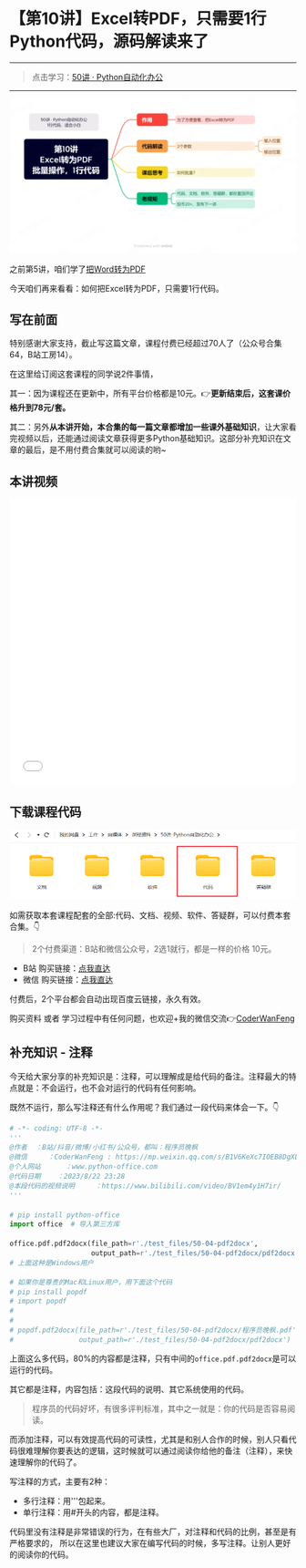 # 【第10讲】Excel转PDF，只需要1行Python代码，源码解读来了


------
> 点击学习：[50讲 · Python自动化办公](https://mp.weixin.qq.com/s/W39OFo6XoXsS-hL9poHP6Q)
------

![](../xmind/imgs/50-10-excel2pdf.png)

之前第5讲，咱们学了[把Word转为PDF](https://mp.weixin.qq.com/s/0E47kN8pIwgUa_vc547Wrw)

今天咱们再来看看：如何把Excel转为PDF，只需要1行代码。

## 写在前面

特别感谢大家支持，截止写这篇文章，课程付费已经超过70人了（公众号合集64，B站工房14）。

在这里给订阅这套课程的同学说2件事情，

其一：因为课程还在更新中，所有平台价格都是10元。👉**更新结束后，这套课价格升到78元/套。**

其二：另外**从本讲开始，本合集的每一篇文章都增加一些课外基础知识**，让大家看完视频以后，还能通过阅读文章获得更多Python基础知识。这部分补充知识在文章的最后，是不用付费合集就可以阅读的哟~


## 本讲视频

<iframe src="//player.bilibili.com/player.html?bvid=BV1Nh4y1K7KG" scrolling="no" border="0" frameborder="no" framespacing="0" allowfullscreen="true" width=100%, height=500> </iframe>


## 下载课程代码

![](../docs/imgs/common/code.png)


如需获取本套课程配套的全部:代码、文档、视频、软件、答疑群，可以付费本套合集。👇

> 2个付费渠道：B站和微信公众号，2选1就行，都是一样的价格 10元。


- B站 购买链接：[点我直达](https://mp.weixin.qq.com/s/J47pgSQBwKQxfT0mBBlvSA)
- 微信 购买链接：[点我直达](https://mp.weixin.qq.com/mp/appmsgalbum?__biz=MzI2Nzg5MjgyNg==&action=getalbum&album_id=3056320585091366915#wechat_redirect)

付费后，2个平台都会自动出现百度云链接，永久有效。

购买资料 或者 学习过程中有任何问题，也欢迎+我的微信交流👉[CoderWanFeng](https://mp.weixin.qq.com/s/B1V6KeXc7IOEB8DgXLWv3g)


## 补充知识 - 注释

今天给大家分享的补充知识是：注释，可以理解成是给代码的备注。注释最大的特点就是：不会运行，也不会对运行的代码有任何影响。

既然不运行，那么写注释还有什么作用呢？我们通过一段代码来体会一下。👇

```python
# -*- coding: UTF-8 -*-
'''
@作者  ：B站/抖音/微博/小红书/公众号，都叫：程序员晚枫
@微信     ：CoderWanFeng : https://mp.weixin.qq.com/s/B1V6KeXc7IOEB8DgXLWv3g
@个人网站      ：www.python-office.com
@代码日期    ：2023/8/22 23:28 
@本段代码的视频说明     ：https://www.bilibili.com/video/BV1em4y1H7ir/
'''

# pip install python-office
import office  # 导入第三方库

office.pdf.pdf2docx(file_path=r'./test_files/50-04-pdf2docx',
                    output_path=r'./test_files/50-04-pdf2docx/pdf2docx')
# 上面这种是Windows用户

# 如果你是尊贵的Mac和Linux用户，用下面这个代码
# pip install popdf
# import popdf
#
#
# popdf.pdf2docx(file_path=r'./test_files/50-04-pdf2docx/程序员晚枫.pdf',
#                output_path=r'./test_files/50-04-pdf2docx/pdf2docx')
```

上面这么多代码，80%的内容都是注释，只有中间的``office.pdf.pdf2docx``是可以运行的代码。

其它都是注释，内容包括：这段代码的说明、其它系统使用的代码。

> 程序员的代码好坏，有很多评判标准，其中之一就是：你的代码是否容易阅读。

而添加注释，可以有效提高代码的可读性，尤其是和别人合作的时候，别人只看代码很难理解你要表达的逻辑，这时候就可以通过阅读你给他的备注（注释），来快速理解你的代码了。

写注释的方式，主要有2种：

- 多行注释：用'''包起来。
- 单行注释：用#开头的内容，都是注释。

代码里没有注释是非常错误的行为，在有些大厂，对注释和代码的比例，甚至是有严格要求的，
所以在这里也建议大家在编写代码的时候，多写注释。让别人更好的阅读你的代码。



